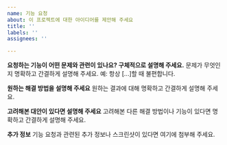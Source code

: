 ```yaml
---
name: 기능 요청
about: 이 프로젝트에 대한 아이디어를 제안해 주세요
title: ''
labels: ''
assignees: ''

---
```


**요청하는 기능이 어떤 문제와 관련이 있나요? 구체적으로 설명해 주세요.**
문제가 무엇인지 명확하고 간결하게 설명해 주세요. 예: 항상 [...]할 때 불편합니다.

**원하는 해결 방법을 설명해 주세요**
원하는 결과에 대해 명확하고 간결하게 설명해 주세요.

**고려해본 대안이 있다면 설명해 주세요**
고려해본 다른 해결 방법이나 기능이 있다면 명확하고 간결하게 설명해 주세요.

**추가 정보**
기능 요청과 관련된 추가 정보나 스크린샷이 있다면 여기에 첨부해 주세요.

